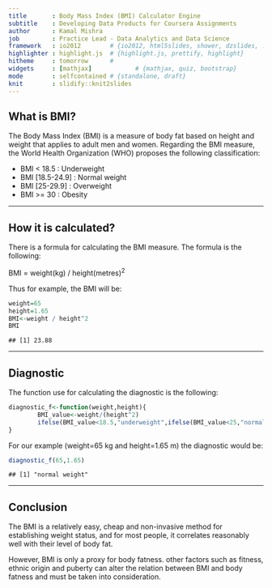 ```yaml
---
title       : Body Mass Index (BMI) Calculator Engine
subtitle    : Developing Data Products for Coursera Assignments
author      : Kamal Mishra
job         : Practice Lead - Data Analytics and Data Science
framework   : io2012        # {io2012, html5slides, shower, dzslides, ...}
highlighter : highlight.js  # {highlight.js, prettify, highlight}
hitheme     : tomorrow      # 
widgets     : [mathjax]            # {mathjax, quiz, bootstrap}
mode        : selfcontained # {standalone, draft}
knit        : slidify::knit2slides
---
```


## What is BMI?

The Body Mass Index (BMI) is a measure of body fat based on height and weight that applies to adult men and women. Regarding the BMI measure, the World Health Organization (WHO) proposes the following classification:
* BMI < 18.5       : Underweight
* BMI [18.5-24.9]  : Normal weight
* BMI [25-29.9]    : Overweight
* BMI >= 30        : Obesity

--- 

## How it is calculated?
There is a formula for calculating the BMI measure. The formula is the following:

BMI = weight(kg) / height(metres)$^2$

Thus for example, the BMI will be:


```r
weight=65
height=1.65
BMI<-weight / height^2
BMI
```

```
## [1] 23.88
```

---

## Diagnostic
The function use for calculating the diagnostic is the following:

```r
diagnostic_f<-function(weight,height){
        BMI_value<-weight/(height^2)
        ifelse(BMI_value<18.5,"underweight",ifelse(BMI_value<25,"normal weight",ifelse(BMI_value<30,"overweight","obesity")))
}
```

For our example (weight=65 kg and height=1.65 m) the diagnostic would be:

```r
diagnostic_f(65,1.65)
```

```
## [1] "normal weight"
```

---

## Conclusion
The BMI is a relatively easy, cheap and non-invasive method for establishing weight status, and for most people, it correlates reasonably well with their level of body fat. 

However, BMI is only a proxy for body fatness. other factors such as fitness, ethnic origin and puberty can alter the relation between BMI and body fatness and must be taken into consideration.






